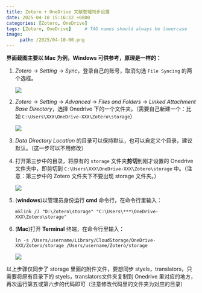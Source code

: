 ```yaml
---
title: Zotero + OneDrive 文献管理同步设置
date: 2025-04-10 15:16:12 +0800
categories: [Zotero, OneDrive]
tags: [Zotero, OneDrive]     # TAG names should always be lowercase
image: 
     path: /2025/04-10-00.png  
---
```


**界面截图主要以 Mac 为例，Windows 可供参考，原理是一样的：**

1. *Zotero* -> *Setting* -> *Sync*，登录自己的账号，取消勾选 `File Syncing` 的两个选框。

     ![](/2025/04-10-01.png)

2. *Zotero* -> *Setting* -> *Advanced* -> *Files and Folders* -> *Linked Attachment Base Directory*，选择 Onedrive 下的一个文件夹。（需要自己新建一个：比如 `C:\Users\XXX\OneDrive-XXX\Zotero\storage`）

     ![](/2025/04-10-02.png)

3. *Data Directory Location* 的目录可以保持默认，也可以自定义个目录，建议默认。（这一步可以不用修改）

4. 打开第三步中的目录，将原有的 `storage` 文件夹**剪切**到刚才设置的 Onedrive 文件夹中，即剪切到 `C:\Users\XXX\OneDrive-XXX\Zotero\storage` 中。（注意：第三步中的 Zotero 文件夹下不要出现 storage 文件夹。）

     ![](/2025/04-10-03.png)

5. (**windows**)以管理员身份运行 **cmd** 命令行，在命令行里输入：

     ```
     mklink /J "D:\Zotero\storage" "C:\Users\***\OneDrive-XXX\Zotero\storage"
     ```

6. (**Mac**)打开 **Terminal** 终端，在命令行里输入：

     ```
     ln -s /Users/username/Library/CloudStorage/OneDrive-XXX/Zotero/storage /Users/username/Zotero/storage
     ```

     ![](/2025/04-10-04.png)

以上步骤仅同步了 storage 里面的附件文件，要想同步 styels，translators，只需要将原有目录下的 styels，translators文件夹复制到 Onedrive 里对应的地方，再次运行第五或第六步的代码即可（注意修改代码里的文件夹为对应的目录）
